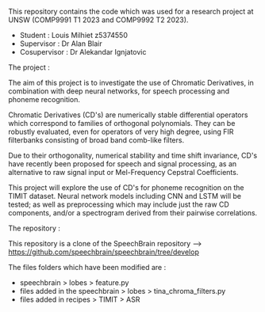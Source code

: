 This repository contains the code which was used for a research project at UNSW (COMP9991 T1 2023 and COMP9992 T2 2023).
- Student : Louis Milhiet z5374550
- Supervisor : Dr Alan Blair
- Cosupervisor : Dr Alekandar Ignjatovic

The project :

The aim of this project is to investigate the use of Chromatic Derivatives, in combination with deep neural networks, for speech processing and phoneme recognition.

Chromatic Derivatives (CD's) are numerically stable differential operators which correspond to families of orthogonal polynomials. They can be robustly evaluated, even for operators of very high degree, using FIR filterbanks consisting of broad band comb-like filters.

Due to their orthogonality, numerical stability and time shift invariance, CD's have recently been proposed for speech and signal processing, as an alternative to raw signal input or Mel-Frequency Cepstral Coefficients.

This project will explore the use of CD's for phoneme recognition on the TIMIT dataset. Neural network models including CNN and LSTM will be tested; as well as preprocessing which may include just the raw CD components, and/or a spectrogram derived from their pairwise correlations.


The repository : 

This repository is a clone of the SpeechBrain repository --> https://github.com/speechbrain/speechbrain/tree/develop

The files folders which have been modified are :

- speechbrain > lobes > feature.py 
- files added in the speechbrain > lobes > tina_chroma_filters.py
- files added in recipes > TIMIT > ASR 

